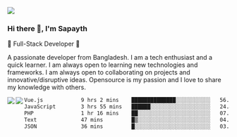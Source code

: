 <!-- **sapayth/sapayth** is a ✨ _special_ ✨ repository because its `README.md` (this file) appears on your GitHub profile.

Here are some ideas to get you started:

- 🔭 I’m currently working on ...
- 🌱 I’m currently learning ...
- 👯 I’m looking to collaborate on ...
- 🤔 I’m looking for help with ...
- 💬 Ask me about ...
- 📫 How to reach me: ...
- 😄 Pronouns: ...
- ⚡ Fun fact: ...
-->
![](https://user-images.githubusercontent.com/74038190/226190894-18e959ba-d458-4a94-ac44-790190f2a947.gif)
### Hi there 👋, I'm Sapayth

🚀 Full-Stack Developer 🚀

A passionate developer from Bangladesh. I am a tech enthusiast and a quick learner. I am always open to learning new technologies and frameworks. I am always open to collaborating on projects and innovative/disruptive ideas. Opensource is my passion and I love to share my knowledge with others.

<div>
<a href="https://github.com/sapayth/github-readme-stats">
  <img align="left" src="https://github-readme-stats.vercel.app/api?username=sapayth&show_icons=true&count_private=true" />
</a>
<a href="https://github.com/sapayth/github-readme-stats">
  <img align="left" src="https://github-readme-stats.vercel.app/api/top-langs/?username=sapayth" />
</a>
</div>
<!--START_SECTION:waka-->

```txt
Vue.js            9 hrs 2 mins    ██████████████░░░░░░░░░░░   56.24 %
JavaScript        3 hrs 55 mins   ██████░░░░░░░░░░░░░░░░░░░   24.45 %
PHP               1 hr 16 mins    ██░░░░░░░░░░░░░░░░░░░░░░░   07.92 %
Text              47 mins         █▒░░░░░░░░░░░░░░░░░░░░░░░   04.88 %
JSON              36 mins         █░░░░░░░░░░░░░░░░░░░░░░░░   03.82 %
```

<!--END_SECTION:waka-->
